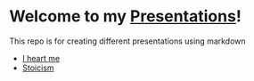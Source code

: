 # Welcome to my [Presentations](https://ajorquera.github.io/presentations)!

This repo is for creating different presentations using markdown

* [I heart me](/I%20heart%20me/slides.md)
* [Stoicism](/slides/stoicism.md)